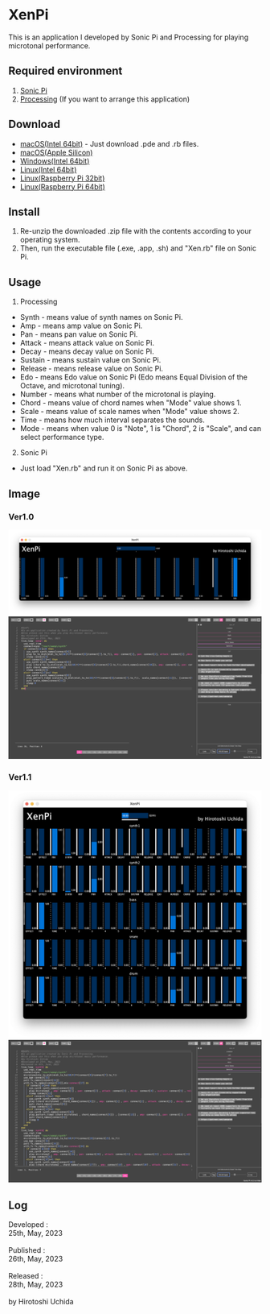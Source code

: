 # XenPi
This is an application I developed by Sonic Pi and Processing for playing microtonal performance.

## Required environment
1. [Sonic Pi](https://sonic-pi.net/)
2. [Processing](https://processing.org/) (If you want to arrange this application)

## Download
* [macOS(Intel 64bit)](https://github.com/Uchida16104/XenPi/blob/main/ver1.0/XenPi.pde) - Just download .pde and .rb files.
* [macOS(Apple Silicon)](https://github.com/Uchida16104/XenPi/raw/main/ver1.0/macos-aarch64.zip)
* [Windows(Intel 64bit)](https://github.com/Uchida16104/XenPi/raw/main/ver1.0/windows-amd64.zip)
* [Linux(Intel 64bit)](https://github.com/Uchida16104/XenPi/raw/main/ver1.0/linux-amd64.zip)
* [Linux(Raspberry Pi 32bit)](https://github.com/Uchida16104/XenPi/raw/main/ver1.0/linux-arm.zip)
* [Linux(Raspberry Pi 64bit)](https://github.com/Uchida16104/XenPi/raw/main/ver1.0/linux-aarch64.zip)

## Install
1. Re-unzip the downloaded .zip file with the contents according to your operating system.
2. Then, run the executable file (.exe, .app, .sh) and "Xen.rb" file on Sonic Pi.

## Usage
1. Processing
* Synth - means value of synth names on Sonic Pi.
* Amp - means amp value on Sonic Pi.
* Pan - means pan value on Sonic Pi.
* Attack - means attack value on Sonic Pi.
* Decay - means decay value on Sonic Pi.
* Sustain - means sustain value on Sonic Pi.
* Release - means release value on Sonic Pi.
* Edo - means Edo value on Sonic Pi (Edo means Equal Division of the Octave, and microtonal tuning).
* Number - means what number of the microtonal is playing.
* Chord - means value of chord names when "Mode" value shows 1.
* Scale - means value of scale names when "Mode" value shows 2.
* Time - means how much interval separates the sounds.
* Mode - means when value 0 is "Note", 1 is "Chord", 2 is "Scale", and can select performance type.
2. Sonic Pi
* Just load "Xen.rb" and run it on Sonic Pi as above.

## Image
### Ver1.0
<img src="ver1.0/XenPi-P.png"/>
<img src="ver1.0/XenPi-SP.png"/>

### Ver1.1
<img src="ver1.1/XenPi-P.png"/>
<img src="ver1.1/XenPi-SP.png"/>

## Log
Developed :
<br>
25th, May, 2023
<br>
<br>
Published : 
<br>
26th, May, 2023
<br>
<br>
Released :
<br>
28th, May, 2023
<br>
<br>
by Hirotoshi Uchida
